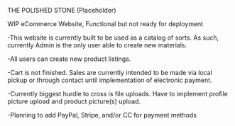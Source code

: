 THE POLISHED STONE (Placeholder)

WIP eCommerce Website, Functional but not ready for deployment

-This website is currently built to be used as a catalog of sorts. As such, currently Admin is the only user able to create new materials.

-All users can create new product listings.

-Cart is not finished. Sales are currently intended to be made via local pickup or through contact until implementation of electronic payment.

-Currently biggest hurdle to cross is file uploads. Have to implement profile picture upload and product picture(s) upload.

-Planning to add PayPal, Stripe, and/or CC for payment methods
